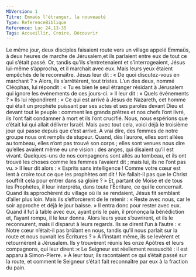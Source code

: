 ```yaml
---
MDVersion: 1
Titre: Emmaüs l'étranger, la nouveauté
Type: ReferenceBiblique
Reference: Luc 24,13-35
Tags: Accueillir, Croire, Découvrir
---
```

Le même jour, deux disciples faisaient route vers un village appelé Emmaüs, à deux heures de marche de Jérusalem,et ils parlaient entre eux de tout ce qui s’était passé. Or, tandis qu’ils s’entretenaient et s’interrogeaient, Jésus lui-même s’approcha, et il marchait avec eux. Mais leurs yeux étaient empêchés de le reconnaître.
Jésus leur dit : « De quoi discutez-vous en marchant ? » Alors, ils s’arrêtèrent, tout tristes.
L’un des deux, nommé Cléophas, lui répondit : « Tu es bien le seul étranger résidant à Jérusalem qui ignore les événements de ces jours-ci. »
Il leur dit : « Quels événements ? » Ils lui répondirent : « Ce qui est arrivé à Jésus de Nazareth, cet homme qui était un prophète puissant par ses actes et ses paroles devant Dieu et devant tout le peuple : comment les grands prêtres et nos chefs l’ont livré, ils l’ont fait condamner à mort et ils l’ont crucifié. Nous, nous espérions que c’était lui qui allait délivrer Israël. Mais avec tout cela, voici déjà le troisième jour qui passe depuis que c’est arrivé.
À vrai dire, des femmes de notre groupe nous ont remplis de stupeur. Quand, dès l’aurore, elles sont allées au tombeau, elles n’ont pas trouvé son corps ; elles sont venues nous dire qu’elles avaient même eu une vision : des anges, qui disaient qu’il est vivant. Quelques-uns de nos compagnons sont allés au tombeau, et ils ont trouvé les choses comme les femmes l’avaient dit ; mais lui, ils ne l’ont pas vu. »
Il leur dit alors : « Esprits sans intelligence ! Comme votre cœur est lent à croire tout ce que les prophètes ont dit !
Ne fallait-il pas que le Christ souffrît cela pour entrer dans sa gloire ? »
Et, partant de Moïse et de tous les Prophètes, il leur interpréta, dans toute l’Écriture, ce qui le concernait.
Quand ils approchèrent du village où ils se rendaient, Jésus fit semblant d’aller plus loin.
Mais ils s’efforcèrent de le retenir : « Reste avec nous, car le soir approche et déjà le jour baisse. » Il entra donc pour rester avec eux.
Quand il fut à table avec eux, ayant pris le pain, il prononça la bénédiction et, l’ayant rompu, il le leur donna. Alors leurs yeux s’ouvrirent, et ils le reconnurent, mais il disparut à leurs regards.
Ils se dirent l’un à l’autre : « Notre cœur n’était-il pas brûlant en nous, tandis qu’il nous parlait sur la route et nous ouvrait les Écritures ? » À l’instant même, ils se levèrent et retournèrent à Jérusalem. Ils y trouvèrent réunis les onze Apôtres et leurs compagnons, qui leur dirent :« Le Seigneur est réellement ressuscité : il est apparu à Simon-Pierre. »
À leur tour, ils racontaient ce qui s’était passé sur la route, et comment le Seigneur s’était fait reconnaître par eux à la fraction du pain.
